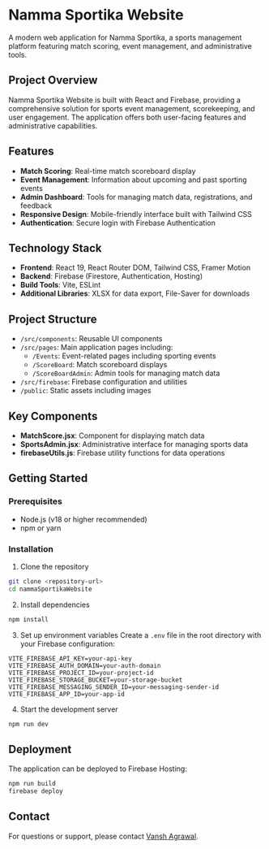 # Namma Sportika Website

A modern web application for Namma Sportika, a sports management platform featuring match scoring, event management, and administrative tools.

## Project Overview

Namma Sportika Website is built with React and Firebase, providing a comprehensive solution for sports event management, scorekeeping, and user engagement. The application offers both user-facing features and administrative capabilities.

## Features

- **Match Scoring**: Real-time match scoreboard display
- **Event Management**: Information about upcoming and past sporting events
- **Admin Dashboard**: Tools for managing match data, registrations, and feedback
- **Responsive Design**: Mobile-friendly interface built with Tailwind CSS
- **Authentication**: Secure login with Firebase Authentication

## Technology Stack

- **Frontend**: React 19, React Router DOM, Tailwind CSS, Framer Motion
- **Backend**: Firebase (Firestore, Authentication, Hosting)
- **Build Tools**: Vite, ESLint
- **Additional Libraries**: XLSX for data export, File-Saver for downloads

## Project Structure

- `/src/components`: Reusable UI components
- `/src/pages`: Main application pages including:
  - `/Events`: Event-related pages including sporting events
  - `/ScoreBoard`: Match scoreboard displays
  - `/ScoreBoardAdmin`: Admin tools for managing match data
- `/src/firebase`: Firebase configuration and utilities
- `/public`: Static assets including images

## Key Components

- **MatchScore.jsx**: Component for displaying match data
- **SportsAdmin.jsx**: Administrative interface for managing sports data
- **firebaseUtils.js**: Firebase utility functions for data operations

## Getting Started

### Prerequisites

- Node.js (v18 or higher recommended)
- npm or yarn

### Installation

1. Clone the repository
```bash
git clone <repository-url>
cd nammaSportikaWebsite
```

2. Install dependencies
```bash
npm install
```

3. Set up environment variables
Create a `.env` file in the root directory with your Firebase configuration:
```
VITE_FIREBASE_API_KEY=your-api-key
VITE_FIREBASE_AUTH_DOMAIN=your-auth-domain
VITE_FIREBASE_PROJECT_ID=your-project-id
VITE_FIREBASE_STORAGE_BUCKET=your-storage-bucket
VITE_FIREBASE_MESSAGING_SENDER_ID=your-messaging-sender-id
VITE_FIREBASE_APP_ID=your-app-id
```

4. Start the development server
```bash
npm run dev
```

## Deployment

The application can be deployed to Firebase Hosting:

```bash
npm run build
firebase deploy
```

## Contact

For questions or support, please contact [Vansh Agrawal](mailto:agrawalvansh@gmail.com).

